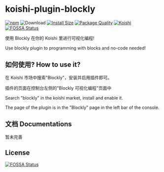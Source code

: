# koishi-plugin-blockly

[![npm](https://img.shields.io/npm/v/koishi-plugin-blockly)](https://www.npmjs.com/package/koishi-plugin-blockly)
![Download](https://img.shields.io/npm/dm/koishi-plugin-openchat?style=round)
[![Install Size](https://packagephobia.com/badge?p=koishi-plugin-blockly)](https://packagephobia.com/result?p=koishi-plugin-blockly)
[![Package Quality](https://packagequality.com/shield/koishi-plugin-blockly.svg)](https://packagequality.com/#?package=koishi-plugin-blockly)
[![Koishi](https://badge.koishi.chat/rating/koishi-plugin-blockly?style=round)](https://koishi.chat)
[![FOSSA Status](https://app.fossa.com/api/projects/git%2Bgithub.com%2Fkoishijs%2Fkoishi-plugin-blockly.svg?type=shield)](https://app.fossa.com/projects/git%2Bgithub.com%2Fkoishijs%2Fkoishi-plugin-blockly?ref=badge_shield)

使用 Blockly 在你的 Koishi 里进行可视化编程!

Use blockly plugin to programming with blocks and no-code needed!

## 如何使用? How to use it?
在 Koishi 市场中搜索"Blockly"，安装并启用插件即可。

插件的页面在控制台左侧的"Blockly 可视化编程"页面中

Search "blockly" in the koishi market, install and enable it.

The page of the plugin is in the "Blockly" page in the left bar of the console.

## 文档 Documentations
暂未完善


## License
[![FOSSA Status](https://app.fossa.com/api/projects/git%2Bgithub.com%2Fkoishijs%2Fkoishi-plugin-blockly.svg?type=large)](https://app.fossa.com/projects/git%2Bgithub.com%2Fkoishijs%2Fkoishi-plugin-blockly?ref=badge_large)